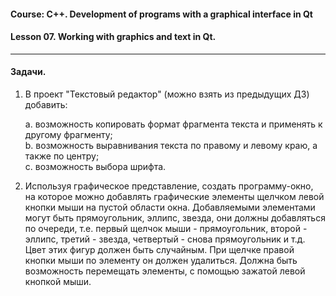 #### Course: C++. Development of programs with a graphical interface in Qt  
#### Lesson 07. Working with graphics and text in Qt.  

***  

#### Задачи.  

1. В проект "Текстовый редактор" (можно взять из предыдущих ДЗ) добавить:  

   a. возможность копировать формат фрагмента текста и применять к другому фрагменту;  
   b. возможность выравнивания текста по правому и левому краю, а также по центру;  
   c. возможность выбора шрифта.  

2. Используя графическое представление, создать программу-окно, на которое можно добавлять графические элементы щелчком левой кнопки мыши на пустой области окна. Добавляемыми элементами могут быть прямоугольник, эллипс, звезда, они должны добавляться по очереди, т.е. первый щелчок мыши - прямоугольник, второй - эллипс, третий - звезда, четвертый - снова прямоугольник и т.д. Цвет этих фигур должен быть случайным. При щелчке правой кнопки мыши по элементу он должен удалиться. Должна быть возможность перемещать элементы, с помощью зажатой левой кнопкой мыши.  




